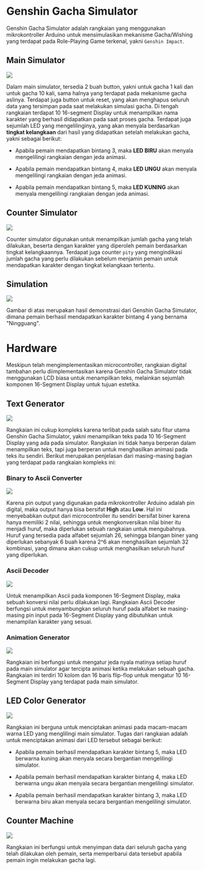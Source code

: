 # Genshin Gacha Simulator

Genshin Gacha Simulator adalah rangkaian yang menggunakan mikrokontroller Arduino untuk mensimulasikan mekanisme Gacha/Wishing yang terdapat pada Role-Playing Game terkenal, yakni `Genshin Impact`.

## Main Simulator

![](/img/main.png)

Dalam main simulator, tersedia 2 buah button, yakni untuk gacha 1 kali dan untuk gacha 10 kali, sama halnya yang terdapat pada mekanisme gacha aslinya. Terdapat juga button untuk reset, yang akan menghapus seluruh data yang tersimpan pada saat melakukan simulasi gacha. Di tengah rangkaian terdapat 10 16-segment Display untuk menampilkan nama karakter yang berhasil didapatkan pada saat proses gacha. Terdapat juga sejumlah LED yang mengelilinginya, yang akan menyala berdasarkan **tingkat kelangkaan** dari hasil yang didapatkan setelah melakukan gacha, yakni sebagai berikut:

- Apabila pemain mendapatkan bintang 3, maka **LED BIRU** akan menyala mengelilingi rangkaian dengan jeda animasi.

- Apabila pemain mendapatkan bintang 4, maka **LED UNGU** akan menyala mengelilingi rangkaian dengan jeda animasi.

- Apabila pemain mendapatkan bintang 5, maka **LED KUNING** akan menyala mengelilingi rangkaian dengan jeda animasi.

## Counter Simulator

![](/img/counter.png)

Counter simulator digunakan untuk menampilkan jumlah gacha yang telah dilakukan, beserta dengan karakter yang diperoleh pemain berdasarkan tingkat kelangkaannya. Terdapat juga counter `pity` yang mengindikasi jumlah gacha yang perlu dilakukan sebelum menjamin pemain untuk mendapatkan karakter dengan tingkat kelangkaan tertentu.

## Simulation

![](/img/simulation.png)

Gambar di atas merupakan hasil demonstrasi dari Genshin Gacha Simulator, dimana pemain berhasil mendapatkan karakter bintang 4 yang bernama "Ningguang".

# Hardware

Meskipun telah mengimplementasikan microcontroller, rangkaian digital tambahan perlu diimplementasikan karena Genshin Gacha Simulator tidak menggunakan LCD biasa untuk menampilkan teks, melainkan sejumlah komponen 16-Segment Display untuk tujuan estetika.

## Text Generator

![](/img/text.png)

Rangkaian ini cukup kompleks karena terlibat pada salah satu fitur utama Genshin Gacha Simulator, yakni menampilkan teks pada 10 16-Segment Display yang ada pada simulator. Rangkaian ini tidak hanya berperan dalam menampilkan teks, tapi juga berperan untuk menghasilkan animasi pada teks itu sendiri. Berikut merupakan penjelasan dari masing-masing bagian yang terdapat pada rangkaian kompleks ini:

### Binary to Ascii Converter

![](/img/binary2ascii.png)

Karena pin output yang digunakan pada mikrokontroller Arduino adalah pin digital, maka output hanya bisa bersifat **High** atau **Low**. Hal ini menyebabkan output dari microcontroller itu sendiri bersifat biner karena hanya memiliki 2 nilai, sehingga untuk mengkonversikan nilai biner itu menjadi huruf, maka diperlukan sebuah rangkaian untuk mengubahnya. Huruf yang tersedia pada alfabet sejumlah 26, sehingga bilangan biner yang diperlukan sebanyak 6 buah karena 2^6 akan menghasilkan sejumlah 32 kombinasi, yang dimana akan cukup untuk menghasilkan seluruh huruf yang diperlukan.

### Ascii Decoder

![](/img/asciiDisplay.png)

Untuk menampilkan Ascii pada komponen 16-Segment Display, maka sebuah konversi nilai perlu dilakukan lagi. Rangkaian Ascii Decoder berfungsi untuk menyambungkan seluruh huruf pada alfabet ke masing-masing pin input pada 16-Segment Display yang dibutuhkan untuk menampilan karakter yang sesuai.

### Animation Generator

![](/img/textAnimation.png)

Rangkaian ini berfungsi untuk mengatur jeda nyala matinya setiap huruf pada main simulator agar tercipta animasi ketika melakukan sebuah gacha. Rangkaian ini terdiri 10 kolom dan 16 baris flip-flop untuk mengatur 10 16-Segment Display yang terdapat pada main simulator.

## LED Color Generator

![](/img/led.png)

Rangkaian ini berguna untuk menciptakan animasi pada macam-macam warna LED yang menglilingi main simulator. Tugas dari rangkaian adalah untuk menciptakan animasi dari LED tersebut sebagai berikut:

- Apabila pemain berhasil mendapatkan karakter bintang 5, maka LED berwarna kuning akan menyala secara bergantian mengelilingi simulator.

- Apabila pemain berhasil mendapatkan karakter bintang 4, maka LED berwarna ungu akan menyala secara bergantian mengelilingi simulator.

- Apabila pemain berhasil mendapatkan karakter bintang 3, maka LED berwarna biru akan menyala secara bergantian mengelilingi simulator.

## Counter Machine

![](/img/counterMachine.png)

Rangkaian ini berfungsi untuk menyimpan data dari seluruh gacha yang telah dilakukan oleh pemain, serta memperbarui data tersebut apabila pemain ingin melakukan gacha lagi.





